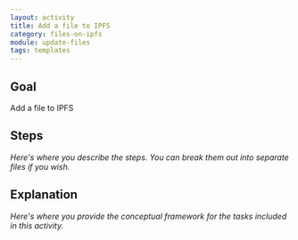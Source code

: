 ```yaml
---
layout: activity
title: Add a file to IPFS
category: files-on-ipfs
module: update-files
tags: templates
---
```



## Goal

Add a file to IPFS

## Steps

_Here's where you describe the steps. You can break them out into separate files if you wish._


## Explanation

_Here's where you provide the conceptual framework for the tasks included in this activity._
